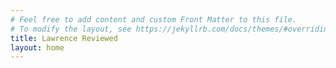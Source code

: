 ```yaml
---
# Feel free to add content and custom Front Matter to this file.
# To modify the layout, see https://jekyllrb.com/docs/themes/#overriding-theme-defaults
title: Lawrence Reviewed
layout: home
---
```


